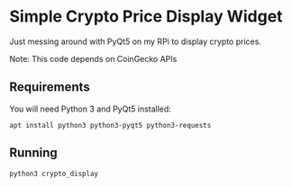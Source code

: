 # Simple Crypto Price Display Widget

Just messing around with PyQt5 on my RPi to display crypto prices.

Note: This code depends on CoinGecko APIs

## Requirements

You will need Python 3 and PyQt5 installed:

	apt install python3 python3-pyqt5 python3-requests

## Running

	python3 crypto_display

